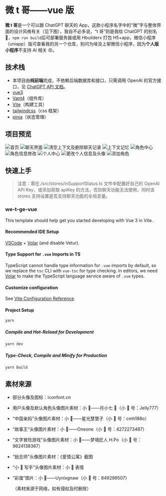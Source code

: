 # 微 t 哥——vue 版

**微 t 哥**是一个可以跟 ChatGPT 聊天的 App，这款小程序名字中的“微”字与整体界面的设计风格有关（见下图），我自不必多说，“t 哥”则是我给 ChatGPT 的别名 🤯，`npm run build`后可部署服务器或用 Hbuilderx 打包 H5+app，微信小程序（uniapp）版可查看我的另一个仓库，别问为啥没上架微信小程序，因为**个人版小程序**不支持 AI 相关 😡。

## 技术栈

-   本项目由**纯前端**完成，不依赖后端数据库和接口，只需调用 OpenAI 的官方接口，见 [ChatGPT API 文档](https://openai.apifox.cn/)。
-   [vue3](https://cn.vuejs.org/)
-   [Vant4](https://vant-ui.github.io/vant/#/zh-CN)（组件库）
-   [Vite](https://cn.vitejs.dev/)（构建工具）
-   [tailwindcss](https://tailwindcss.com/)（css 框架）
-   [pinia](https://pinia.vuejs.org/zh/)（状态管理）

## 项目预览

![首页](./readmeImg/chatList.png)
![聊天界面](./readmeImg/chat.png)
![清空上下文及删除聊天记录](./readmeImg/clear.png)
![上下文记忆](./readmeImg/remeber.png)
![角色中心](./readmeImg/roleCenter.png)
![角色信息修改](./readmeImg/changeRole.png)
![个人中心](./readmeImg/personalCenter.png)
![更改个人信息及头像](./readmeImg/changeAvatar.png)
![添加角色](./readmeImg/addRole.png)

## 快速上手

> 注意：需在./src/stores/inSupportStatus.ts 文件中配置好自己的 OpenAI API Key，或添加获取 apiKey 的方法，否则聊天功能无法使用，同时该 stores 支持设置是否支持聊天功能的全局变量。

### we-t-ge-vue

This template should help get you started developing with Vue 3 in Vite.

#### Recommended IDE Setup

[VSCode](https://code.visualstudio.com/) + [Volar](https://marketplace.visualstudio.com/items?itemName=Vue.volar) (and disable Vetur).

#### Type Support for `.vue` Imports in TS

TypeScript cannot handle type information for `.vue` imports by default, so we replace the `tsc` CLI with `vue-tsc` for type checking. In editors, we need [Volar](https://marketplace.visualstudio.com/items?itemName=Vue.volar) to make the TypeScript language service aware of `.vue` types.

#### Customize configuration

See [Vite Configuration Reference](https://vitejs.dev/config/).

#### Project Setup

```sh
yarn
```

##### Compile and Hot-Reload for Development

```sh
yarn dev
```

##### Type-Check, Compile and Minify for Production

```sh
yarn build
```

## 素材来源

-   部分头像及图标：iconfont.cn
-   用户头像及默认角色头像图片素材：小 🍠——月小七 🍬（小 🍠 号：Jelly777）
-   “中国亲妈”头像图片素材：小 🍠——星光慧慧子（小 🍠 号：cmh188o）
-   “故事王”头像图片素材：小 🍠——Oneone（小 🍠 号：4272273487）
-   “文字冒险游戏”头像图片素材：小 🍠——梦境匠人 H.Po（小 🍠 号：9624138367）
-   “励志师”头像图片素材：《爱情公寓》截图
-   “小 🍠 写手”头像图片素材：小 🍠 表情
-   “彩蛋”图片：小 🍠——Uynixgnaw（小 🍠 号：849299507）

    （素材来源于网络，如有侵权及时删除）
